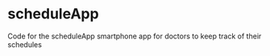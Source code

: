 scheduleApp
===========

Code for the scheduleApp smartphone app for doctors to keep track of their schedules
